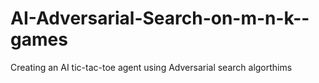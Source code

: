 # AI-Adversarial-Search-on-m-n-k--games

Creating an AI tic-tac-toe agent using Adversarial search algorthims
